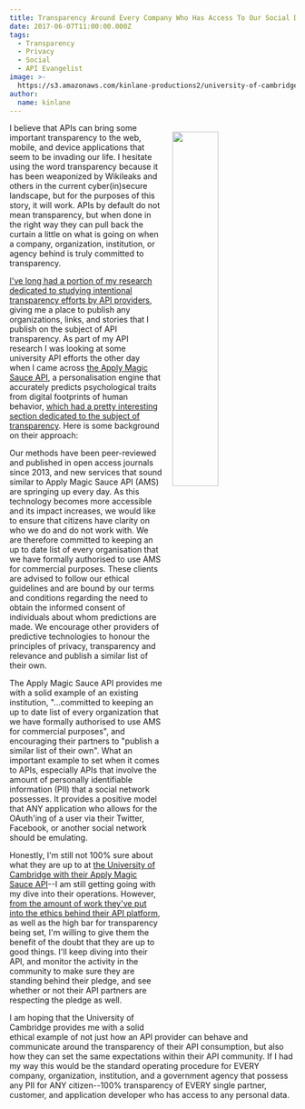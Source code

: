 ```yaml
---
title: Transparency Around Every Company Who Has Access To Our Social Data Via An API
date: 2017-06-07T11:00:00.000Z
tags:
  - Transparency
  - Privacy
  - Social
  - API Evangelist
image: >-
  https://s3.amazonaws.com/kinlane-productions2/university-of-cambridge/university-of-cambridge-api-transparency.png
author:
  name: kinlane
---
```

<p><a href="https://applymagicsauce.com/business.html"><img src="https://s3.amazonaws.com/kinlane-productions2/university-of-cambridge/university-of-cambridge-api-transparency.png" align="right" width="40%" style="padding: 15px;" /></a></p>I believe that APIs can bring some important transparency to the web, mobile, and device applications that seem to be invading our life. I hesitate using the word transparency because it has been weaponized by Wikileaks and others in the current cyber(in)secure landscape, but for the purposes of this story, it will work. APIs by default do not mean transparency, but when done in the right way they can pull back the curtain a little on what is going on when a company, organization, institution, or agency behind is truly committed to transparency.

[I've long had a portion of my research dedicated to studying intentional transparency efforts by API providers](http://transparency.apievangelist.com/), giving me a place to publish any organizations, links, and stories that I publish on the subject of API transparency. As part of my API research I was looking at some university API efforts the other day when I came across [the Apply Magic Sauce API](https://applymagicsauce.com), a personalisation engine that accurately predicts psychological traits from digital footprints of human behavior, [which had a pretty interesting section dedicated to the subject of transparency](https://applymagicsauce.com/business.html). Here is some background on their approach:

Our methods have been peer-reviewed and published in open access journals since 2013, and new services that sound similar to Apply Magic Sauce API (AMS) are springing up every day. As this technology becomes more accessible and its impact increases, we would like to ensure that citizens have clarity on who we do and do not work with. We are therefore committed to keeping an up to date list of every organisation that we have formally authorised to use AMS for commercial purposes. These clients are advised to follow our ethical guidelines and are bound by our terms and conditions regarding the need to obtain the informed consent of individuals about whom predictions are made. We encourage other providers of predictive technologies to honour the principles of privacy, transparency and relevance and publish a similar list of their own.

The Apply Magic Sauce API provides me with a solid example of an existing institution, "...committed to keeping an up to date list of every organization that we have formally authorised to use AMS for commercial purposes", and encouraging their partners to "publish a similar list of their own". What an important example to set when it comes to APIs, especially APIs that involve the amount of personally identifiable information (PII) that a social network possesses. It provides a positive model that ANY application who allows for the OAuth'ing of a user via their Twitter, Facebook, or another social network should be emulating.
 
Honestly, I'm still not 100% sure about what they are up to at [the University of Cambridge with their Apply Magic Sauce API](https://applymagicsauce.com/)--I am still getting going with my dive into their operations. However, [from the amount of work they've put into the ethics behind their API platform](http://apievangelist.com/2017/05/31/an-example-of-api-ethics-out-of-cambridge-university/), as well as the high bar for transparency being set, I'm willing to give them the benefit of the doubt that they are up to good things. I'll keep diving into their API, and monitor the activity in the community to make sure they are standing behind their pledge, and see whether or not their API partners are respecting the pledge as well.

I am hoping that the University of Cambridge provides me with a solid ethical example of not just how an API provider can behave and communicate around the transparency of their API consumption, but also how they can set the same expectations within their API community. If I had my way this would be the standard operating procedure for EVERY company, organization, institution, and a government agency that possess any PII for ANY citizen--100% transparency of EVERY single partner, customer, and application developer who has access to any personal data.